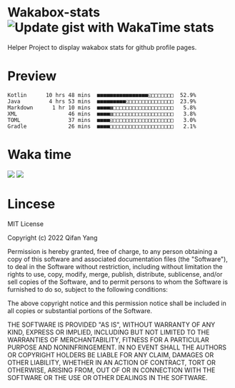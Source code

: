  # Wakabox-stats ![Update gist with WakaTime stats](https://github.com/underwindfall/wakabox-stats/workflows/Update%20gist%20with%20WakaTime%20stats/badge.svg)

  Helper Project to display wakabox stats for github profile pages. 
 # Preview 
  
  ```  
 Kotlin      10 hrs 48 mins  ■■■■■■■■■■■■■■■■◱□□□□□□□  52.9%
Java         4 hrs 53 mins  ■■■■■■■■■◱□□□□□□□□□□□□□□  23.9%
Markdown      1 hr 10 mins  ■■■■▦□□□□□□□□□□□□□□□□□□□   5.8%
XML                46 mins  ■■■■▥□□□□□□□□□□□□□□□□□□□   3.8%
TOML               37 mins  ■■■■◱□□□□□□□□□□□□□□□□□□□   3.0%
Gradle             26 mins  ■■■■□□□□□□□□□□□□□□□□□□□□   2.1% 
 ``` 
  
 
 
  
  # Waka time 

  ![](https://wakatime.com/share/@underwindfall/04fb31b6-0c1f-434d-b3a5-ac5e62f5364c.svg)
  ![](https://wakatime.com/share/@underwindfall/3d98f640-5c0f-4faf-b8df-1c48dec045b2.svg)
  
  # Lincese 

  MIT License

  Copyright (c) 2022 Qifan Yang
  
  Permission is hereby granted, free of charge, to any person obtaining a copy
  of this software and associated documentation files (the "Software"), to deal
  in the Software without restriction, including without limitation the rights
  to use, copy, modify, merge, publish, distribute, sublicense, and/or sell
  copies of the Software, and to permit persons to whom the Software is
  furnished to do so, subject to the following conditions:
  
  The above copyright notice and this permission notice shall be included in all
  copies or substantial portions of the Software.
  
  THE SOFTWARE IS PROVIDED "AS IS", WITHOUT WARRANTY OF ANY KIND, EXPRESS OR
  IMPLIED, INCLUDING BUT NOT LIMITED TO THE WARRANTIES OF MERCHANTABILITY,
  FITNESS FOR A PARTICULAR PURPOSE AND NONINFRINGEMENT. IN NO EVENT SHALL THE
  AUTHORS OR COPYRIGHT HOLDERS BE LIABLE FOR ANY CLAIM, DAMAGES OR OTHER
  LIABILITY, WHETHER IN AN ACTION OF CONTRACT, TORT OR OTHERWISE, ARISING FROM,
  OUT OF OR IN CONNECTION WITH THE SOFTWARE OR THE USE OR OTHER DEALINGS IN THE
  SOFTWARE.
